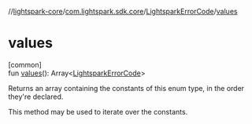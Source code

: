 //[lightspark-core](../../../index.md)/[com.lightspark.sdk.core](../index.md)/[LightsparkErrorCode](index.md)/[values](values.md)

# values

[common]\
fun [values](values.md)(): Array&lt;[LightsparkErrorCode](index.md)&gt;

Returns an array containing the constants of this enum type, in the order they're declared.

This method may be used to iterate over the constants.
